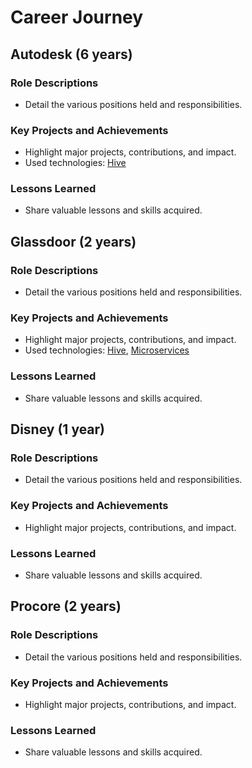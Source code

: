 # Career Journey

## Autodesk (6 years) <a id="autodesk-6-years"></a>

### Role Descriptions <a id="autodesk-role-descriptions"></a>
- Detail the various positions held and responsibilities.

### Key Projects and Achievements <a id="autodesk-key-projects"></a>
- Highlight major projects, contributions, and impact.
- Used technologies: [Hive](tags/hive.md#autodesk-hive)

### Lessons Learned <a id="autodesk-lessons"></a>
- Share valuable lessons and skills acquired.

## Glassdoor (2 years) <a id="glassdoor-2-years"></a>

### Role Descriptions <a id="glassdoor-role-descriptions"></a>
- Detail the various positions held and responsibilities.

### Key Projects and Achievements <a id="glassdoor-key-projects"></a>
- Highlight major projects, contributions, and impact.
- Used technologies: [Hive](tags/hive.md#glassdoor-hive), [Microservices](tags/microservices.md#glassdoor-microservices)

### Lessons Learned <a id="glassdoor-lessons"></a>
- Share valuable lessons and skills acquired.

## Disney (1 year) <a id="disney-1-year"></a>

### Role Descriptions
- Detail the various positions held and responsibilities.

### Key Projects and Achievements
- Highlight major projects, contributions, and impact.

### Lessons Learned
- Share valuable lessons and skills acquired.

## Procore (2 years) <a id="procore-2-years"></a>

### Role Descriptions
- Detail the various positions held and responsibilities.

### Key Projects and Achievements
- Highlight major projects, contributions, and impact.

### Lessons Learned
- Share valuable lessons and skills acquired.
